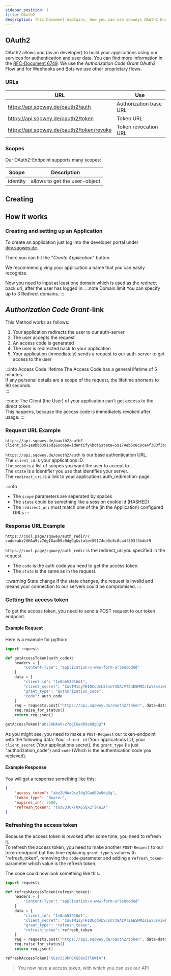 ```yaml
---
sidebar_position: 1
title: OAuth2
description: This Document explains, how you can use sqoweys OAuth2 Endpoints.
---
```


## OAuth2
OAuth2 allows you (as an developer) to build your applications using our services for authentication and user data. You can find more information in the [RFC-Document 6749](https://www.rfc-editor.org/rfc/rfc6749). We use the *Authorization Code Grant* OAuth2 Flow and for Webhooks and Bots we use other proprietary flows.

### URLs
URL | Use
--- | ---
https://api.sqowey.de/oauth2/auth | Authorization base URL
https://api.sqowey.de/oauth2/token | Token URL
https://api.sqowey.de/oauth2/token/revoke | Token revocation URL

### Scopes
Our OAuth2-Endpoint supports many scopes:

Scope | Description
--- | ---
identity | allows to get the user-object


## Creating 

## How it works

### Creating and setting up an Application
To create an application just log into the developer portal under [dev.sqowey.de](https://dev.sqowey.de).

There you can hit the "*Create Application*" button.

We recommend giving your application a name that you can easily recognize.  

Now you need to input at least one domain which is used as the redirect back url, after the user has logged in.
:::note Domain limit
You can specify up to 3 Redirect domains.
:::

## *Authorization Code Grant*-link

This Method works as follows:
1. Your application redirects the user to our auth-server
2. The user accepts the request
3. An access code is generated
4. The user is redirected back to your application
5. Your application (immediately) sends a request to our auth-server to get access to the user

:::info Access Code lifetime
The Access Code has a general lifetime of 5 minutes.  
If any personal details are a scope of the request, the lifetime shortens to 90 seconds.  
:::

:::note
The Client (the User) of your application can't get access to the direct token.  
This happens, because the access code is immediately revoked after usage.
:::

### Request URL Example
```url
https://api.sqowey.de/oauth2/auth?client_id=1e8bb53916d1&scope=identify%bot&state=59174eb5c8c8ca4f303f3bdbf9&redirect_uri=https://cool.page/sqowey/auth_redir/&response_type=code
```
`https://api.sqowey.de/oauth2/auth` is our base authentication URL.  
The `client_id` is your applications ID.  
The `scope` is a list of scopes you want the user to accept to.  
The `state` is a identifier you use that identifies your server.  
The `redirect_uri` is a link to your applications auth_redirection-page.   

:::info
- The `scope` parameters are seperated by spaces
- The `state` could be something like a session cookie id (HASHED)
- The `redirect_uri` must match one of the (in the Application) configured URLs
:::

### Response URL Example
```url
https://cool.page/sqowey/auth_redir/?code=abz2UHAa9sz7dgIGad89a9dgGg&state=59174eb5c8c8ca4f303f3bdbf9
```
`https://cool.page/sqowey/auth_redir` is the redirect_uri you specified in the request.
- The `code` is the auth code you need to get the access token.
- The `state` is the same as in the request.

:::warning State change
If the state changes, the request is invalid and means your connection to our servers could be compromised.
:::

### Getting the access token
To get the access token, you need to send a POST request to our token endpoint.

#### Example Request  

Here is a example for python:
```python
import requests

def getAccessToken(auth_code):
    headers = {
        "Content-Type": "application/x-www-form-urlencoded"
    }
    data = {
        "client_id": "1e8bb53916d1",
        "client_secret": "CuvTM1syTHIQCqdvLSCsnY3GAzVT2aESMMZsIwY3sviwEJTZTdjcttr2ppsUilsU",
        "grant_type": "authorization_code",
        "code": auth_code
    }
    req = requests.post("https://api.sqowey.de/oauth2/token", data=data, headers=headers)
    req.raise_for_status()
    return req.json()

getAccessToken("abz2UHAa9sz7dgIGad89a9dgGg")
```
As you might see, you need to make a `POST-Request` our token-endpoint with the following data: Your `client_id` (Your applications ID), your `client_secret` (Your applications secret), the `grant_type` (Is just "authorization_code") and `code` (Which is the authentication code you recieved).

#### Example Response

You will get a response something like this: 
```json 
{
    "access_token": "abz2UHAa9sz7dgIGad89a9dgGg",
    "token_type": "Bearer",
    "expires_in": 3600,
    "refresh_token": "tGzv3JOkF0XG5Qx2TlKWIA"
}
```

### Refreshing the access token
Because the access token is revoked after some time, you need to refresh it.  
To refresh the access token, you need to make another `POST-Request` to our token-endpoint but this time replacing `grant_type`'s value with "refresh_token", removing the `code`-parameter and adding a `refresh_token`-parameter which value is the refresh token.  

The code could now look something like this:
```python
import requests

def refreshAccessToken(refresh_token):
    headers = {
        "Content-Type": "application/x-www-form-urlencoded"
    }
    data = {
        "client_id": "1e8bb53916d1",
        "client_secret": "CuvTM1syTHIQCqdvLSCsnY3GAzVT2aESMMZsIwY3sviwEJTZTdjcttr2ppsUilsU",
        "grant_type": "refresh_token",
        "refresh_token": refresh_token
    }
    req = requests.post("https://api.sqowey.de/oauth2/token", data=data, headers=headers)
    req.raise_for_status()
    return req.json()

refreshAccessToken("tGzv3JOkF0XG5Qx2TlKWIA")
```


> You now have a access token, with which you can use our API